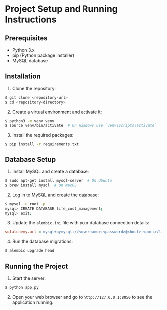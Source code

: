 # Project Setup and Running Instructions

## Prerequisites

- Python 3.x
- pip (Python package installer)
- MySQL database

## Installation

1. Clone the repository:

```sh
$ git clone <repository-url>
$ cd <repository-directory>
```

2. Create a virtual environment and activate it:

```sh
$ python3 -m venv venv
$ source venv/bin/activate  # On Windows use `venv\Scripts\activate`
```

3. Install the required packages:

```sh
$ pip install -r requirements.txt
```

## Database Setup

1. Install MySQL and create a database:

```sh
$ sudo apt-get install mysql-server  # On Ubuntu
$ brew install mysql  # On macOS
```

2. Log in to MySQL and create the database:

```sh
$ mysql -u root -p
mysql> CREATE DATABASE life_cost_management;
mysql> exit;
```

3. Update the `alembic.ini` file with your database connection details:

```ini
sqlalchemy.url = mysql+pymysql://<username>:<password>@<host>:<port>/life_cost_management
```

4. Run the database migrations:

```sh
$ alembic upgrade head
```

## Running the Project

1. Start the server:

```sh
$ python app.py
```

2. Open your web browser and go to `http://127.0.0.1:8050` to see the application running.
